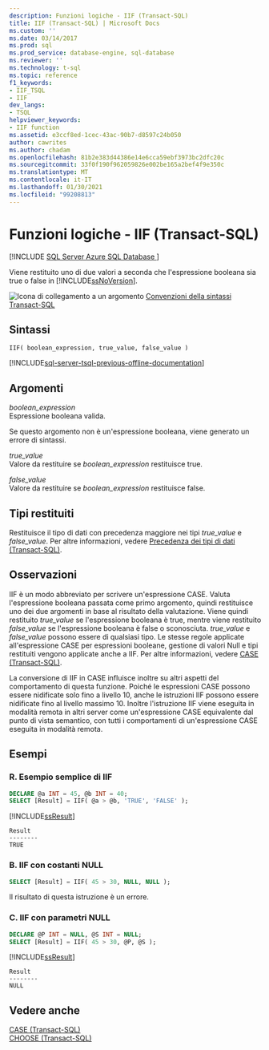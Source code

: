 ```yaml
---
description: Funzioni logiche - IIF (Transact-SQL)
title: IIF (Transact-SQL) | Microsoft Docs
ms.custom: ''
ms.date: 03/14/2017
ms.prod: sql
ms.prod_service: database-engine, sql-database
ms.reviewer: ''
ms.technology: t-sql
ms.topic: reference
f1_keywords:
- IIF_TSQL
- IIF
dev_langs:
- TSQL
helpviewer_keywords:
- IIF function
ms.assetid: e3ccf8ed-1cec-43ac-90b7-d8597c24b050
author: cawrites
ms.author: chadam
ms.openlocfilehash: 81b2e383d44386e14e6cca59ebf3973bc2dfc20c
ms.sourcegitcommit: 33f0f190f962059826e002be165a2bef4f9e350c
ms.translationtype: MT
ms.contentlocale: it-IT
ms.lasthandoff: 01/30/2021
ms.locfileid: "99208813"
---
```

# <a name="logical-functions---iif-transact-sql"></a>Funzioni logiche - IIF (Transact-SQL)
[!INCLUDE [SQL Server Azure SQL Database ](../../includes/applies-to-version/sql-asdb.md)]

  Viene restituito uno di due valori a seconda che l'espressione booleana sia true o false in [!INCLUDE[ssNoVersion](../../includes/ssnoversion-md.md)].  
  
 ![Icona di collegamento a un argomento](../../database-engine/configure-windows/media/topic-link.gif "Icona di collegamento a un argomento") [Convenzioni della sintassi Transact-SQL](../../t-sql/language-elements/transact-sql-syntax-conventions-transact-sql.md)  
  
## <a name="syntax"></a>Sintassi  
  
```syntaxsql
IIF( boolean_expression, true_value, false_value )
```  
  
[!INCLUDE[sql-server-tsql-previous-offline-documentation](../../includes/sql-server-tsql-previous-offline-documentation.md)]

## <a name="arguments"></a>Argomenti
 *boolean_expression*  
 Espressione booleana valida.  
  
 Se questo argomento non è un'espressione booleana, viene generato un errore di sintassi.  
  
 *true_value*  
 Valore da restituire se *boolean_expression* restituisce true.  
  
 *false_value*  
 Valore da restituire se *boolean_expression* restituisce false.  
  
## <a name="return-types"></a>Tipi restituiti  
 Restituisce il tipo di dati con precedenza maggiore nei tipi *true_value* e *false_value*. Per altre informazioni, vedere [Precedenza dei tipi di dati &#40;Transact-SQL&#41;](../../t-sql/data-types/data-type-precedence-transact-sql.md).  
  
## <a name="remarks"></a>Osservazioni  
 IIF è un modo abbreviato per scrivere un'espressione CASE. Valuta l'espressione booleana passata come primo argomento, quindi restituisce uno dei due argomenti in base al risultato della valutazione. Viene quindi restituito *true_value* se l'espressione booleana è true, mentre viene restituito *false_value* se l'espressione booleana è false o sconosciuta. *true_value* e *false_value* possono essere di qualsiasi tipo. Le stesse regole applicate all'espressione CASE per espressioni booleane, gestione di valori Null e tipi restituiti vengono applicate anche a IIF. Per altre informazioni, vedere [CASE &#40;Transact-SQL&#41;](../../t-sql/language-elements/case-transact-sql.md).  
  
 La conversione di IIF in CASE influisce inoltre su altri aspetti del comportamento di questa funzione. Poiché le espressioni CASE possono essere nidificate solo fino a livello 10, anche le istruzioni IIF possono essere nidificate fino al livello massimo 10. Inoltre l'istruzione IIF viene eseguita in modalità remota in altri server come un'espressione CASE equivalente dal punto di vista semantico, con tutti i comportamenti di un'espressione CASE eseguita in modalità remota.  
  
## <a name="examples"></a>Esempi  
  
### <a name="a-simple-iif-example"></a>R. Esempio semplice di IIF  
  
```sql  
DECLARE @a INT = 45, @b INT = 40;
SELECT [Result] = IIF( @a > @b, 'TRUE', 'FALSE' );
```  
  
 [!INCLUDE[ssResult](../../includes/ssresult-md.md)]  
  
```  
Result  
--------  
TRUE  
```  
  
### <a name="b-iif-with-null-constants"></a>B. IIF con costanti NULL  
  
```sql 
SELECT [Result] = IIF( 45 > 30, NULL, NULL );
```  
  
 Il risultato di questa istruzione è un errore.  
  
### <a name="c-iif-with-null-parameters"></a>C. IIF con parametri NULL  
  
```sql  
DECLARE @P INT = NULL, @S INT = NULL;  
SELECT [Result] = IIF( 45 > 30, @P, @S );
```  
  
 [!INCLUDE[ssResult](../../includes/ssresult-md.md)]  
  
```  
Result  
--------  
NULL  
```  
  
## <a name="see-also"></a>Vedere anche  
 [CASE &#40;Transact-SQL&#41;](../../t-sql/language-elements/case-transact-sql.md)   
 [CHOOSE &#40;Transact-SQL&#41;](../../t-sql/functions/logical-functions-choose-transact-sql.md)  
  
  
